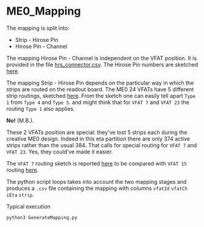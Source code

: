 # ME0_Mapping

The mapping is split into:
* Strip - Hirose Pin
* Hirose Pin - Channel

The mapping Hirose Pin - Channel is independent on the VFAT position. It is provided in the file [hrs_connector.csv](MappingFiles/hrs_connector.csv).
The Hirose Pin numbers are sketched [here](./Figure/HirosePin_Scheme.png).

The mapping Strip - Hirose Pin depends on the particular way in which the strips are routed on the readout board.
The ME0 24 VFATs have 5 different strip routings, sketched [here](./Figure/ReadoutBoard.png).
From the sketch one can easily tell apart `Type 1` from `Type 4` and `Type 5`.
and might think that for `VFAT 7` and `VFAT 23` the routing `Type 1` also applies.

**No!** (M.B.).

These 2 VFATs position are special: they've lost 5 strips each during the creative ME0 design. Indeed in this eta partition there are only 374 active strips rather than the usual 384. That calls for special routing for `VFAT 7` and `VFAT 23`. Yes, they could've made it easier.

The `VFAT 7` routing sketch is reported [here](./Figure/VFAT7_Type3.png) to be compared with `VFAT 15` routing [here](./Figure/VFAT15_Type1.png).

The python script loops takes into account the two mapping stages and produces a `.csv` file containing the mapping with columns  `vfatId` `vfatCh`	`iEta`	`strip`.

Typical execution 
```
python3 GenerateMapping.py
```